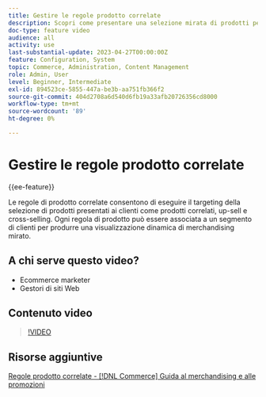 ```yaml
---
title: Gestire le regole prodotto correlate
description: Scopri come presentare una selezione mirata di prodotti per archiviare i clienti come prodotti correlati, up-sell e cross-selling.
doc-type: feature video
audience: all
activity: use
last-substantial-update: 2023-04-27T00:00:00Z
feature: Configuration, System
topic: Commerce, Administration, Content Management
role: Admin, User
level: Beginner, Intermediate
exl-id: 894523ce-5855-447a-be3b-aa751fb366f2
source-git-commit: 404d2708a6d540d6fb19a33afb20726356cd8000
workflow-type: tm+mt
source-wordcount: '89'
ht-degree: 0%

---
```


# Gestire le regole prodotto correlate

{{ee-feature}}

Le regole di prodotto correlate consentono di eseguire il targeting della selezione di prodotti presentati ai clienti come prodotti correlati, up-sell e cross-selling. Ogni regola di prodotto può essere associata a un segmento di clienti per produrre una visualizzazione dinamica di merchandising mirato.

## A chi serve questo video?

- Ecommerce marketer
- Gestori di siti Web

## Contenuto video

>[!VIDEO](https://video.tv.adobe.com/v/343837?quality=12&learn=on)

## Risorse aggiuntive

[Regole prodotto correlate - [!DNL Commerce] Guida al merchandising e alle promozioni](https://experienceleague.adobe.com/docs/commerce-admin/marketing/promotions/product-relationships/product-related-rules.html)
